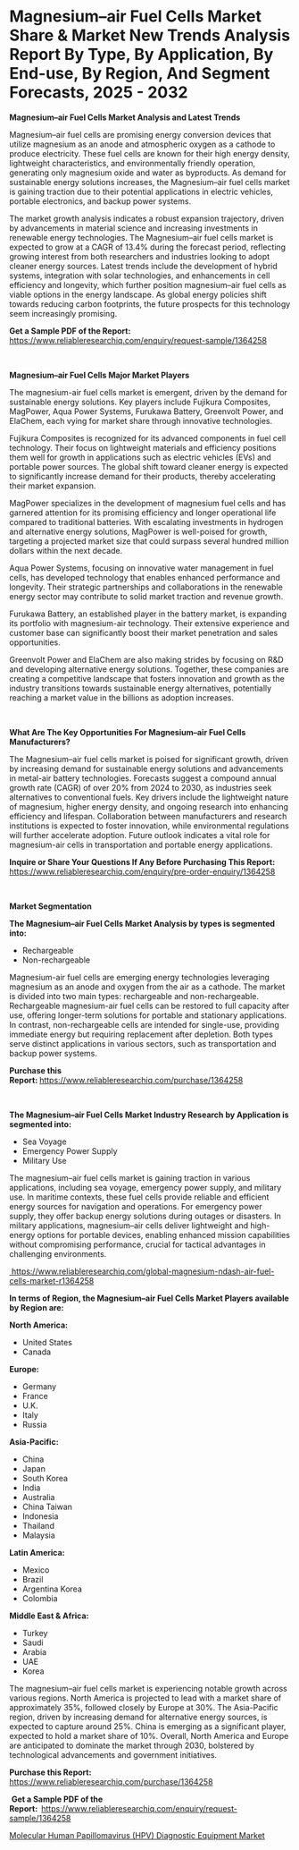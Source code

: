 <p><h1>Magnesium–air Fuel Cells Market Share & Market New Trends Analysis Report By Type, By Application, By End-use, By Region, And Segment Forecasts, 2025 - 2032</h1></p><p><strong>Magnesium–air Fuel Cells Market Analysis and Latest Trends</strong></p>
<p><p>Magnesium–air fuel cells are promising energy conversion devices that utilize magnesium as an anode and atmospheric oxygen as a cathode to produce electricity. These fuel cells are known for their high energy density, lightweight characteristics, and environmentally friendly operation, generating only magnesium oxide and water as byproducts. As demand for sustainable energy solutions increases, the Magnesium–air fuel cells market is gaining traction due to their potential applications in electric vehicles, portable electronics, and backup power systems.</p><p>The market growth analysis indicates a robust expansion trajectory, driven by advancements in material science and increasing investments in renewable energy technologies. The Magnesium–air fuel cells market is expected to grow at a CAGR of 13.4% during the forecast period, reflecting growing interest from both researchers and industries looking to adopt cleaner energy sources. Latest trends include the development of hybrid systems, integration with solar technologies, and enhancements in cell efficiency and longevity, which further position magnesium–air fuel cells as viable options in the energy landscape. As global energy policies shift towards reducing carbon footprints, the future prospects for this technology seem increasingly promising.</p></p>
<p><strong>Get a Sample PDF of the Report:&nbsp;</strong> <a href="https://www.reliableresearchiq.com/enquiry/request-sample/1364258?utm_campaign=3123&utm_medium=2&utm_source=Github&utm_content=ia&utm_term=27032025&utm_id=magnesiumair-fuel-cells">https://www.reliableresearchiq.com/enquiry/request-sample/1364258</a></p>
<p>&nbsp;</p>
<p><strong>Magnesium–air Fuel Cells Major Market Players</strong></p>
<p><p>The magnesium-air fuel cells market is emergent, driven by the demand for sustainable energy solutions. Key players include Fujikura Composites, MagPower, Aqua Power Systems, Furukawa Battery, Greenvolt Power, and ElaChem, each vying for market share through innovative technologies.</p><p>Fujikura Composites is recognized for its advanced components in fuel cell technology. Their focus on lightweight materials and efficiency positions them well for growth in applications such as electric vehicles (EVs) and portable power sources. The global shift toward cleaner energy is expected to significantly increase demand for their products, thereby accelerating their market expansion.</p><p>MagPower specializes in the development of magnesium fuel cells and has garnered attention for its promising efficiency and longer operational life compared to traditional batteries. With escalating investments in hydrogen and alternative energy solutions, MagPower is well-poised for growth, targeting a projected market size that could surpass several hundred million dollars within the next decade.</p><p>Aqua Power Systems, focusing on innovative water management in fuel cells, has developed technology that enables enhanced performance and longevity. Their strategic partnerships and collaborations in the renewable energy sector may contribute to solid market traction and revenue growth.</p><p>Furukawa Battery, an established player in the battery market, is expanding its portfolio with magnesium-air technology. Their extensive experience and customer base can significantly boost their market penetration and sales opportunities.</p><p>Greenvolt Power and ElaChem are also making strides by focusing on R&D and developing alternative energy solutions. Together, these companies are creating a competitive landscape that fosters innovation and growth as the industry transitions towards sustainable energy alternatives, potentially reaching a market value in the billions as adoption increases.</p></p>
<p>&nbsp;</p>
<p><strong>What Are The Key Opportunities For Magnesium–air Fuel Cells Manufacturers?</strong></p>
<p><p>The Magnesium–air fuel cells market is poised for significant growth, driven by increasing demand for sustainable energy solutions and advancements in metal-air battery technologies. Forecasts suggest a compound annual growth rate (CAGR) of over 20% from 2024 to 2030, as industries seek alternatives to conventional fuels. Key drivers include the lightweight nature of magnesium, higher energy density, and ongoing research into enhancing efficiency and lifespan. Collaboration between manufacturers and research institutions is expected to foster innovation, while environmental regulations will further accelerate adoption. Future outlook indicates a vital role for magnesium-air cells in transportation and portable energy applications.</p></p>
<p><strong>Inquire or Share Your Questions If Any Before Purchasing This Report:</strong> <a href="https://www.reliableresearchiq.com/enquiry/pre-order-enquiry/1364258?utm_campaign=3123&utm_medium=2&utm_source=Github&utm_content=ia&utm_term=27032025&utm_id=magnesiumair-fuel-cells">https://www.reliableresearchiq.com/enquiry/pre-order-enquiry/1364258</a></p>
<p>&nbsp;</p>
<p><strong>Market Segmentation</strong></p>
<p><strong>The Magnesium–air Fuel Cells Market Analysis by types is segmented into:</strong></p>
<p><ul><li>Rechargeable</li><li>Non-rechargeable</li></ul></p>
<p><p>Magnesium-air fuel cells are emerging energy technologies leveraging magnesium as an anode and oxygen from the air as a cathode. The market is divided into two main types: rechargeable and non-rechargeable. Rechargeable magnesium-air fuel cells can be restored to full capacity after use, offering longer-term solutions for portable and stationary applications. In contrast, non-rechargeable cells are intended for single-use, providing immediate energy but requiring replacement after depletion. Both types serve distinct applications in various sectors, such as transportation and backup power systems.</p></p>
<p><strong>Purchase this Report:&nbsp;</strong><a href="https://www.reliableresearchiq.com/purchase/1364258?utm_campaign=3123&utm_medium=2&utm_source=Github&utm_content=ia&utm_term=27032025&utm_id=magnesiumair-fuel-cells">https://www.reliableresearchiq.com/purchase/1364258</a></p>
<p>&nbsp;</p>
<p><strong>The Magnesium–air Fuel Cells Market Industry Research by Application is segmented into:</strong></p>
<p><ul><li>Sea Voyage</li><li>Emergency Power Supply</li><li>Military Use</li></ul></p>
<p><p>The magnesium–air fuel cells market is gaining traction in various applications, including sea voyage, emergency power supply, and military use. In maritime contexts, these fuel cells provide reliable and efficient energy sources for navigation and operations. For emergency power supply, they offer backup energy solutions during outages or disasters. In military applications, magnesium–air cells deliver lightweight and high-energy options for portable devices, enabling enhanced mission capabilities without compromising performance, crucial for tactical advantages in challenging environments.</p></p>
<p><a href="https://www.reliableresearchiq.com/global-magnesium-ndash-air-fuel-cells-market-r1364258?utm_campaign=3123&utm_medium=2&utm_source=Github&utm_content=ia&utm_term=27032025&utm_id=magnesiumair-fuel-cells">&nbsp;https://www.reliableresearchiq.com/global-magnesium-ndash-air-fuel-cells-market-r1364258</a></p>
<p><strong>In terms of Region, the Magnesium–air Fuel Cells Market Players available by Region are:</strong></p>
<p>
    <p> <strong> North America: </strong>
        <ul>
            <li>United States</li>
            <li>Canada</li>
        </ul>
        </p> 
    <p> <strong> Europe: </strong>
        <ul>
            <li>Germany</li>
            <li>France</li>
            <li>U.K.</li>
            <li>Italy</li>
            <li>Russia</li>
        </ul>
        </p> 
    <p> <strong> Asia-Pacific: </strong>
        <ul>
            <li>China</li>
            <li>Japan</li>
            <li>South Korea</li>
            <li>India</li>
            <li>Australia</li>
            <li>China Taiwan</li>
            <li>Indonesia</li>
            <li>Thailand</li>
            <li>Malaysia</li>
        </ul>
        </p> 
    <p> <strong> Latin America: </strong>
        <ul>
            <li>Mexico</li>
            <li>Brazil</li>
            <li>Argentina Korea</li>
            <li>Colombia</li>
        </ul>
        </p> 
    <p> <strong> Middle East & Africa: </strong>
        <ul>
            <li>Turkey</li>
            <li>Saudi</li>
            <li>Arabia</li>
            <li>UAE</li>
            <li>Korea</li>
        </ul>
    </p>
    </p>
<p><p>The magnesium–air fuel cells market is experiencing notable growth across various regions. North America is projected to lead with a market share of approximately 35%, followed closely by Europe at 30%. The Asia-Pacific region, driven by increasing demand for alternative energy sources, is expected to capture around 25%. China is emerging as a significant player, expected to hold a market share of 10%. Overall, North America and Europe are anticipated to dominate the market through 2030, bolstered by technological advancements and government initiatives.</p></p>
<p><strong>Purchase this Report: </strong><a href="https://www.reliableresearchiq.com/purchase/1364258?utm_campaign=3123&utm_medium=2&utm_source=Github&utm_content=ia&utm_term=27032025&utm_id=magnesiumair-fuel-cells">https://www.reliableresearchiq.com/purchase/1364258</a></p>
<p>&nbsp;<strong>Get a Sample PDF of the Report:&nbsp;&nbsp;</strong><a href="https://www.reliableresearchiq.com/enquiry/request-sample/1364258?utm_campaign=3123&utm_medium=2&utm_source=Github&utm_content=ia&utm_term=27032025&utm_id=magnesiumair-fuel-cells">https://www.reliableresearchiq.com/enquiry/request-sample/1364258</a></p>
<p><strong></strong></p>
<p><p><a href="https://github.com/merzafairy04/Market-Research-Report-List-1/blob/main/molecular-human-papillomavirus-hpv-diagnostic-equipment-market.md?utm_campaign=3123&utm_medium=2&utm_source=Github&utm_content=ia&utm_term=27032025&utm_id=magnesiumair-fuel-cells">Molecular Human Papillomavirus (HPV) Diagnostic Equipment Market</a></p></p>